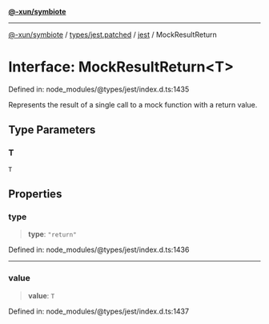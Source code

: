 [**@-xun/symbiote**](../../../../../README.md)

***

[@-xun/symbiote](../../../../../README.md) / [types/jest.patched](../../../README.md) / [jest](../README.md) / MockResultReturn

# Interface: MockResultReturn\<T\>

Defined in: node\_modules/@types/jest/index.d.ts:1435

Represents the result of a single call to a mock function with a return value.

## Type Parameters

### T

`T`

## Properties

### type

> **type**: `"return"`

Defined in: node\_modules/@types/jest/index.d.ts:1436

***

### value

> **value**: `T`

Defined in: node\_modules/@types/jest/index.d.ts:1437
